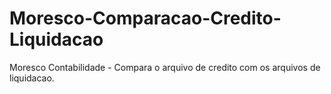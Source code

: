 # Moresco-Comparacao-Credito-Liquidacao
Moresco Contabilidade - Compara o arquivo de credito com os arquivos de liquidacao.
